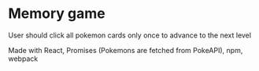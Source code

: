 # Memory game
User should click all pokemon cards only once to advance to the next level

Made with React, Promises (Pokemons are fetched from PokeAPI), npm, webpack
